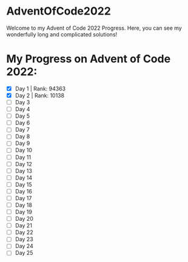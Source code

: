 # AdventOfCode2022

Welcome to my Advent of Code 2022 Progress. Here, you can see my wonderfully long and complicated solutions!

# My Progress on Advent of Code 2022:
- [X] Day 1 | Rank: 94363
- [X] Day 2 | Rank: 10138
- [ ] Day 3
- [ ] Day 4
- [ ] Day 5
- [ ] Day 6
- [ ] Day 7
- [ ] Day 8
- [ ] Day 9
- [ ] Day 10
- [ ] Day 11
- [ ] Day 12
- [ ] Day 13
- [ ] Day 14
- [ ] Day 15
- [ ] Day 16
- [ ] Day 17
- [ ] Day 18
- [ ] Day 19
- [ ] Day 20
- [ ] Day 21
- [ ] Day 22
- [ ] Day 23
- [ ] Day 24
- [ ] Day 25
